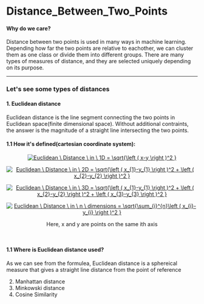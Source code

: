 # Distance_Between_Two_Points

#### Why do we care?

Distance between two points is used in many ways in machine learning. Depending how far the two points are relative to eachother, we can cluster them as one class or divide them into different groups. There are many types of measures of distance, and they are selected uniquely depending on its purpose.
<br>

---

### Let's see some types of distances
#### 1. Euclidean distance
Euclidean distance is the line segment connecting the two points in Euclidean space(finite dimensional space). Without additional contraints, the answer is the magnitude of a straight line intersecting the two points.

#### 1.1 How it's defined(cartesian coordinate system):

<p align="center">
<a href="https://www.codecogs.com/eqnedit.php?latex=Euclidean&space;\&space;Distance&space;\&space;in&space;\&space;1D&space;=&space;\sqrt{\left&space;(&space;x-y&space;\right&space;)^2&space;}" target="_blank"><img src="https://latex.codecogs.com/gif.latex?Euclidean&space;\&space;Distance&space;\&space;in&space;\&space;1D&space;=&space;\sqrt{\left&space;(&space;x-y&space;\right&space;)^2&space;}" title="Euclidean \ Distance \ in \ 1D = \sqrt{\left ( x-y \right )^2 }" /></a>
</p>

<p align="center">
<a href="https://www.codecogs.com/eqnedit.php?latex=Euclidean&space;\&space;Distance&space;\&space;in&space;\&space;2D&space;=&space;\sqrt{\left&space;(&space;x_{1}-y_{1}&space;\right&space;)^2&space;&plus;&space;\left&space;(&space;x_{2}-y_{2}&space;\right&space;)^2&space;}" target="_blank"><img src="https://latex.codecogs.com/gif.latex?Euclidean&space;\&space;Distance&space;\&space;in&space;\&space;2D&space;=&space;\sqrt{\left&space;(&space;x_{1}-y_{1}&space;\right&space;)^2&space;&plus;&space;\left&space;(&space;x_{2}-y_{2}&space;\right&space;)^2&space;}" title="Euclidean \ Distance \ in \ 2D = \sqrt{\left ( x_{1}-y_{1} \right )^2 + \left ( x_{2}-y_{2} \right )^2 }" /></a>
</p>

<p align="center">
<a href="https://www.codecogs.com/eqnedit.php?latex=Euclidean&space;\&space;Distance&space;\&space;in&space;\&space;3D&space;=&space;\sqrt{\left&space;(&space;x_{1}-y_{1}&space;\right&space;)^2&space;&plus;&space;\left&space;(&space;x_{2}-y_{2}&space;\right&space;)^2&space;&plus;&space;\left&space;(&space;x_{3}-y_{3}&space;\right&space;)^2&space;}" target="_blank"><img src="https://latex.codecogs.com/gif.latex?Euclidean&space;\&space;Distance&space;\&space;in&space;\&space;3D&space;=&space;\sqrt{\left&space;(&space;x_{1}-y_{1}&space;\right&space;)^2&space;&plus;&space;\left&space;(&space;x_{2}-y_{2}&space;\right&space;)^2&space;&plus;&space;\left&space;(&space;x_{3}-y_{3}&space;\right&space;)^2&space;}" title="Euclidean \ Distance \ in \ 3D = \sqrt{\left ( x_{1}-y_{1} \right )^2 + \left ( x_{2}-y_{2} \right )^2 + \left ( x_{3}-y_{3} \right )^2 }" /></a>
</p>

<p align="center">
<a href="https://www.codecogs.com/eqnedit.php?latex=Euclidean&space;\&space;Distance&space;\&space;in&space;\&space;n&space;\&space;dimensions&space;=&space;\sqrt{\sum_{i}^{n}\left&space;(&space;x_{i}-y_{i}&space;\right&space;)^2&space;}" target="_blank"><img src="https://latex.codecogs.com/gif.latex?Euclidean&space;\&space;Distance&space;\&space;in&space;\&space;n&space;\&space;dimensions&space;=&space;\sqrt{\sum_{i}^{n}\left&space;(&space;x_{i}-y_{i}&space;\right&space;)^2&space;}" title="Euclidean \ Distance \ in \ n \ dimensions = \sqrt{\sum_{i}^{n}\left ( x_{i}-y_{i} \right )^2 }" /></a>
</p>

<p align="center">
Here, x and y are points on the same ith axis
</p>

<br>

#### 1.1 Where is Euclidean distance used?
As we can see from the formulea, Euclidean distance is a sphereical measure that gives a straight line distance from the point of reference








2. Manhattan distance 
3. Minkowski  distance
4. Cosine Similarity 

